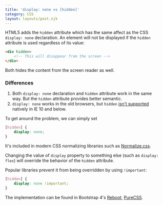 ```yaml
---
title: 'display: none vs [hidden]'
category: CSS
layout: layouts/post.njk
---
```


HTML5 adds the `hidden` attribute which has the same affect as the CSS `display: none` declaration.
An element will not be displayed if the `hidden` attribute is used regardless of its value:

```html
<div hidden>
    <!-- This will disappear from the screen -->
</div>
```

Both hides the content from the screen reader as well.

### Differences

1. Both `display: none` declaration and `hidden` attribute work in the same way. But the `hidden` attribute provides better semantic.
2. `display: none` works in the old browsers, but `hidden` [isn't supported](https://caniuse.com/#feat=hidden) natively in IE 10 and below.

To get around the problem, we can simply set

```css
[hidden] {
    display: none;
}
```

It's included in modern CSS normalizing libraries such as [Normalize.css](https://necolas.github.io/normalize.css).

Changing the value of `display` property to something else (such as `display: flex`) will override the behavior of the `hidden` attribute.

Popular libraries prevent it from being overridden by using `!important`:

```css
[hidden] {
    display: none !important;
}
```

The implementation can be found in Bootstrap 4's [Reboot](https://getbootstrap.com/docs/4.1/content/reboot/#html5-hidden-attribute), [PureCSS](https://purecss.io/base/).
